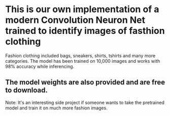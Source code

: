# This is our own implementation of a modern Convolution Neuron Net trained to identify images of fasthion clothing

Fashion clothing included bags, sneakers, shirts, tshirts and many more categories.
The model has been trained on 10,000 images and works with 98% accuracy while inferencing.

## The model weights are also provided and are free to download. 

Note: It's an interesting side project if someone wants to take the pretrained model and train it on much more fashion images.
